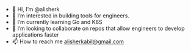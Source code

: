 - 👋 Hi, I’m @alisherk
- 👀 I’m interested in building tools for engineers.
- 🌱 I’m currently learning Go and K8S
- 💞️ I’m looking to collaborate on repos that allow engineers to develop applications faster
- 📫 How to reach me alisherkabil@gmail.com

